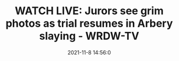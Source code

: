 ---
"title": "WATCH LIVE: Jurors see grim photos as trial resumes in Arbery slaying - WRDW-TV"
"date": "2021-11-8 14:56:0"
"feed_name": "GOOGLENEWSCONSTRUCTION"
"feed_website": "https://news.google.com/search?q=construction%2Bincident&hl=en-US&gl=US&ceid=US:en"
"feed_rss": "https://news.google.com/rss/search?q=construction%2Bincident&hl=en-US&gl=US&ceid=US:en"
"link": "https://www.wrdw.com/2021/11/08/watch-live-trial-resumes-death-ahmaud-arbery/"
"source": "{'href': 'https://www.wrdw.com', 'title': 'WRDW-TV'}"
"file": "_posts/2021-1-1-4a2e14b029ff4326820b882d5aaa7790d9490a84.md"
"accident": "0"
"drilling": "0"
"dead": "0"
"injured": "0"
"arrested": "0"
"place": "unknown place"
"where": "unknown site"
"causes": "unknown"
"place_uri": "unknown place"
---